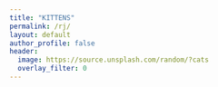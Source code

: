 ```yaml
---
title: "KITTENS"
permalink: /rj/
layout: default
author_profile: false
header:
  image: https://source.unsplash.com/random/?cats
  overlay_filter: 0
---
```

